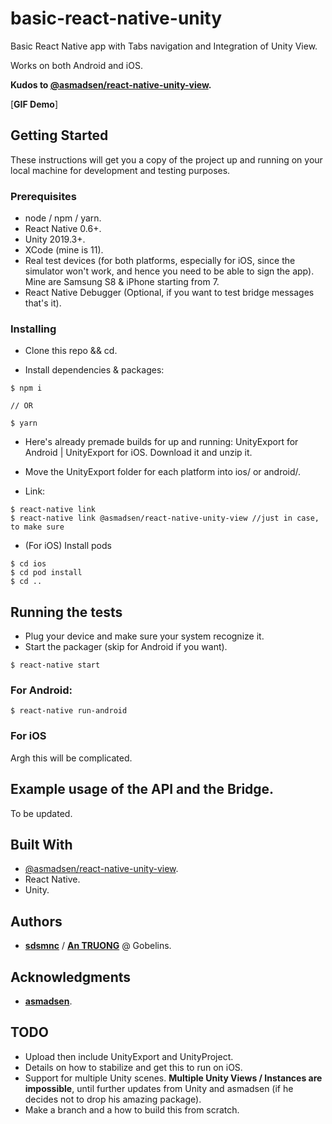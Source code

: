 # basic-react-native-unity
Basic React Native app with Tabs navigation and Integration of Unity View.

Works on both Android and iOS.

**Kudos to [@asmadsen/react-native-unity-view](https://github.com/asmadsen/react-native-unity-view).**

[**GIF Demo**]


## Getting Started

These instructions will get you a copy of the project up and running on your local machine for development and testing purposes. 

### Prerequisites

- node / npm / yarn.
- React Native 0.6+.
- Unity 2019.3+.
- XCode (mine is 11).
- Real test devices (for both platforms, especially for iOS, since the simulator won't work, and hence you need to be able to sign the app). Mine are Samsung S8 & iPhone starting from 7.
- React Native Debugger (Optional, if you want to test bridge messages that's it).

### Installing

- Clone this repo && cd.

- Install dependencies & packages:

```
$ npm i

// OR

$ yarn
```

- Here's already premade builds for up and running: UnityExport for Android | UnityExport for iOS. Download it and unzip it.


- Move the UnityExport folder for each platform into ios/ or android/.

- Link:

```
$ react-native link
$ react-native link @asmadsen/react-native-unity-view //just in case, to make sure
```
- (For iOS) Install pods
```
$ cd ios
$ cd pod install
$ cd ..
```

## Running the tests

- Plug your device and make sure your system recognize it.
- Start the packager (skip for Android if you want).
```
$ react-native start
```
### For Android:
```
$ react-native run-android
```

### For iOS
Argh this will be complicated.

## Example usage of the API and the Bridge.
To be updated.

## Built With

- [@asmadsen/react-native-unity-view](https://github.com/asmadsen/react-native-unity-view).
- React Native.
- Unity.

## Authors

- [**sdsmnc**](https://github.com/sdsmnc221) / [**An TRUONG**](https://antr.tech) @ Gobelins.


## Acknowledgments

- [**asmadsen**](https://github.com/asmadsen).

## TODO
- Upload then include UnityExport and UnityProject.
- Details on how to stabilize and get this to run on iOS.
- Support for multiple Unity scenes. **Multiple Unity Views / Instances are impossible**, until further updates from Unity and asmadsen (if he decides not to drop his amazing package).
- Make a branch and a how to build this from scratch.

